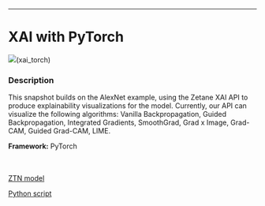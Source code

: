 ***

# **XAI with PyTorch**

<img src="xai_torch.gif">(xai_torch)

### Description

This snapshot builds on the AlexNet example, using the Zetane XAI API to produce explainability visualizations for the model. Currently, our API can visualize the following algorithms: Vanilla Backpropagation, Guided Backpropagation, Integrated Gradients, SmoothGrad, Grad x Image, Grad-CAM, Guided Grad-CAM, LIME.

**Framework:** PyTorch

<br /><br />
[ZTN model](ztn/xai_torch.ztn)

[Python script](xai_torch.py)
<br /><br />

